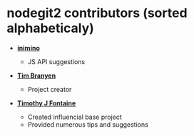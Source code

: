 nodegit2 contributors (sorted alphabeticaly)
============================================
* **[inimino](https://github.com/inimino)**

  * JS API suggestions 

* **[Tim Branyen](https://github.com/tbranyen)**

  * Project creator

* **[Timothy J Fontaine](https://github.com/tjfontaine)**

  * Created influencial base project
  * Provided numerous tips and suggestions
